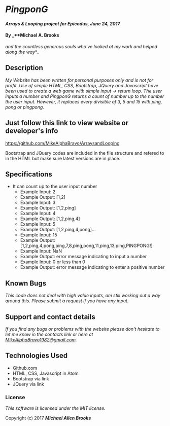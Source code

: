 # _PingponG_

#### _Arrays & Looping project for Epicodus, June 24, 2017_

#### By _**Michael A. Brooks
  *and the countless generous souls who've looked at my work and helped along the way**_

## Description

_My Website has been written for personal purposes only and is not for profit. Use of simple HTML, CSS, Bootstrap, JQuery and Javascript have been used to create a web game with simple input -> return loop.  The user inputs a number and PingponG returns a count of number up to the number the user input.  However, it replaces every divisible of 3, 5 and 15 with ping, pong or pingpong._

## Just follow this link to view website or developer's info

https://github.com/MikeAlphaBravo/ArraysandLooping

Bootstrap and JQuery codes are included in the file structure and refered to in the HTML but make sure latest versions are in place.

## Specifications

* It can count up to the user input number
  * Example Input: 2
  * Example Output: [1,2]
  * Example Input: 3
  * Example Output: [1,2,ping]
  * Example Input: 4
  * Example Output: [1,2,ping,4]
  * Example Input: 5
  * Example Output: [1,2,ping,4,pong]...
  * Example Input: 15
  * Example Output: [1,2,ping,4,pong,ping,7,8,ping,pong,11,ping,13,ping,PINGPONG!]
  * Example Input: NaN
  * Example Output: error message indicating to input a number
  * Example Input: 0 or less than 0
  * Example Output: error message indicating to enter a positive number

## Known Bugs

_This code does not deal with high value inputs, am still working out a way around this.  Please submit a request if you have any input._

## Support and contact details

_If you find any bugs or problems with the website please don't hesitate to let me know in the contacts link or here at MikeAlphaBravo1982@gmail.com._

## Technologies Used

  * Github.com
  * HTML, CSS, Javascript in Atom
  * Bootstrap via link
  * JQuery via link

### License

_This software is licensed under the MIT license._

Copyright (c) 2017 _**Michael Allen Brooks**_
